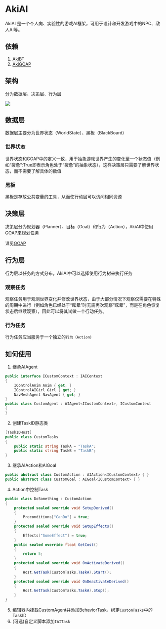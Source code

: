 # AkiAI
AkiAI 是一个个人向、实验性的游戏AI框架，可用于设计和开发游戏中的NPC、敌人AI等。

## 依赖
1. [AkiBT](https://github.com/AkiKurisu/AkiBT)
2. [AkiGOAP](https://github.com/AkiKurisu/AkiGOAP)

## 架构

分为数据层、决策层、行为层

<image src="Images/Framework.png">

## 数据层

数据层主要分为世界状态（WorldState）、黑板（BlackBoard）

### 世界状态
世界状态和GOAP中的定义一致，用于抽象游戏世界产生的变化至一个状态值（例如“疲惫”:True即表示角色处于“疲惫”的抽象状态），这样决策层只需要了解世界状态，而不需要了解具体的数值

### 黑板
黑板是存放公共变量的工具，从而使行动层可以访问相同资源

## 决策层

决策层分为规划器（Planner）、目标（Goal）和行为（Action），AkiAI中使用GOAP来规划任务

详见[GOAP](https://github.com/AkiKurisu/AkiGOAP)

## 行为层
行为层以任务的方式分布，AkiAI中可以选择使用行为树来执行任务
### 观察任务
观察任务用于观测世界变化并修改世界状态，由于大部分情况下观察仅需要在特殊的周期中进行（例如角色已经处于“眩晕”时无需再次观察“眩晕”，而是在角色恢复状态后继续观察），因此可以将其试做一个行动任务。

### 行为任务
行为任务应当服务于一个独立的`行为（Action）`

## 如何使用

1. 继承AIAgent
```C#
public interface ICustomContext : IAIContext
{
    IControlAnim Anim { get; }
    IControlAIGirl Girl { get; }
    NavMeshAgent NavAgent { get; }
}
public class CustomAgent : AIAgent<ICustomContext>, ICustomContext
{
}
```
2. 创建TaskID静态类
```C#
[TaskIDHost]
public class CustomTasks
{
    public static string TaskA = "TaskA";
    public static string TaskB = "TaskB";
}
```
3. 继承AIAction和AIGoal

```C#
public abstract class CustomAction : AIAction<ICustomContext> { }
public abstract class CustomGoal : AIGoal<ICustomContext> { }
```

4. Action中控制Task
```C#
public class DoSomething : CustomAction
{
    protected sealed override void SetupDerived()
    {
        Preconditions["CanDo"] = true;
    }
    protected sealed override void SetupEffects()
    {
        Effects["SomeEffect"] = true;
    }
    public sealed override float GetCost()
    {
        return 5;
    }
    protected sealed override void OnActivateDerived()
    {
        Host.GetTask(CustomTasks.TaskA).Start();
    }
    protected sealed override void OnDeactivateDerived()
    {
        Host.GetTask(CustomTasks.TaskA).Stop();
    }
}
```

5. 编辑器内挂载CustomAgent并添加BehaviorTask，绑定`CustomTasks`中的TaskID
6. (可选)自定义脚本添加``IAITask``
